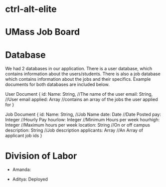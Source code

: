 # ctrl-alt-elite

# UMass Job Board

# Database

We had 2 databases in our application. There is a user database, which contains information about the users/students. There is also a job database which contains information about the jobs and their specifics. Example documents for both databases are included below.

User Document
{
    id: <ObjectID>
    Name: String, //The name of the user
    email: String, //User email
    applied: Array //contains an array of the jobs the user applied for
}

Job Document
{
    id: <ObjectID>
    Name: String, //Job Name
    date: Date //Date Posted
    pay: Integer //Hourly Pay
    hourlow: Integer //Minimum Hours per week
    hourhigh: Integer //Maximum hours per week
    location: String //On or off campus
    description: String //Job description
    applicants: Array //An Array of applicant job ids
}

# Division of Labor

* Amanda:

* Aditya:
    Deployed